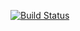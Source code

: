 [![Build Status](https://drone.techservices.illinois.edu/api/badges/techservices/sdg-python/status.svg)](https://drone.techservices.illinois.edu/techservices/sdg-python)
